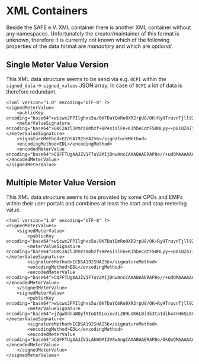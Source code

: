 # XML Containers

Beside the SAFE e.V. XML container there is another XML container without any namespaces. Unfortunately the creator/maintainer of this format is unknown, therefore it is currently not known which of the following properties of the data format are *mandatory* and which are *optional*.

## Single Meter Value Version

This XML data structure seems to be send via e.g. `OCPI` within the `signed_data` -> `signed_values` JSON array. In case of `OCPI` a lot of data is therefore redundant.

```
<?xml version="1.0" encoding="UTF-8" ?>
<signedMeterValue>
    <publicKey encoding="base64">wicwx2PPIlghxs5u/0K7DaYQmRo0XR2rpU8/OK+RyHTruvnTjll92gKkRfLmQIPc</publicKey>
    <meterValueSignature encoding="base64">GKC2AzlJPmYz8mhzf+BPesislFn+K3hbeCqtF50NLyy++p81QZ47iUdNO+pEJ41dAl8=</meterValueSignature>
    <signatureMethod>ECDSA192SHA256</signatureMethod>
    <encodingMethod>EDL</encodingMethod>
    <encodedMeterValue encoding="base64">CQFFTUgAAJZV1F7uV2MIjDnwAncCAAABAAERAP8e//+udQMAAAAAAl8EOyX6GG2AAAAAAAAAAAAAAAAAAAAAAAAAAAAAAAAAAAAAAAAAAAAAAAAAAAAAAAAAAAAAAAAAAAAAAAAAAAAAAAAAAAAAAAAAAAAAAAAAAAAAAAAAAAAAAAAAAAAAAAAAAAAAAAAAAAAAAAAAAAAAAAAAAAAAAAAAAAAAAAAAAF3uV2MAAAAAAAAAAAAAAAAAAAAAAAAAAAAAAAAAAAAAAAAAAAAAAAAAAAAAAAAAAAAAAAAAAAAAAAAAAAAAAAAAAAAAAAAAAAAAAAAAAAAAAAAAAAAAAAAAAAAAAAAAAAAAAAAAAAAAAAAAAAAAAAAAAAAAAAAAAAAAAAAAAAAAAAAAAAAAAAAAAAAAAAAAAAAAAAAAAAA=</encodedMeterValue>
</signedMeterValue>
```

## Multiple Meter Value Version

This XML data structure seems to be provided by some CPOs and EMPs within their user portals and combines at least the start and stop metering value.

```
<?xml version="1.0" encoding="UTF-8" ?>
<signedMeterValues>
    <signedMeterValue>
        <publicKey encoding="base64">wicwx2PPIlghxs5u/0K7DaYQmRo0XR2rpU8/OK+RyHTruvnTjll92gKkRfLmQIPc</publicKey>
        <meterValueSignature encoding="base64">GKC2AzlJPmYz8mhzf+BPesislFn+K3hbeCqtF50NLyy++p81QZ47iUdNO+pEJ41dAl8=</meterValueSignature>
        <signatureMethod>ECDSA192SHA256</signatureMethod>
        <encodingMethod>EDL</encodingMethod>
        <encodedMeterValue encoding="base64">CQFFTUgAAJZV1F7uV2MIjDnwAncCAAABAAERAP8e//+udQMAAAAAAl8EOyX6GG2AAAAAAAAAAAAAAAAAAAAAAAAAAAAAAAAAAAAAAAAAAAAAAAAAAAAAAAAAAAAAAAAAAAAAAAAAAAAAAAAAAAAAAAAAAAAAAAAAAAAAAAAAAAAAAAAAAAAAAAAAAAAAAAAAAAAAAAAAAAAAAAAAAAAAAAAAAAAAAAAAAF3uV2MAAAAAAAAAAAAAAAAAAAAAAAAAAAAAAAAAAAAAAAAAAAAAAAAAAAAAAAAAAAAAAAAAAAAAAAAAAAAAAAAAAAAAAAAAAAAAAAAAAAAAAAAAAAAAAAAAAAAAAAAAAAAAAAAAAAAAAAAAAAAAAAAAAAAAAAAAAAAAAAAAAAAAAAAAAAAAAAAAAAAAAAAAAAAAAAAAAAA=</encodedMeterValue>
    </signedMeterValue>
    <signedMeterValue>
        <publicKey encoding="base64">wicwx2PPIlghxs5u/0K7DaYQmRo0XR2rpU8/OK+RyHTruvnTjll92gKkRfLmQIPc</publicKey>
        <meterValueSignature encoding="base64">jZgwXdnaNOyfXIoGt0Loixv3LJ09LVK6LBi3k3ta1dihx4nH6SL8CaRVYSIWVLa/Al8=</meterValueSignature>
        <signatureMethod>ECDSA192SHA256</signatureMethod>
        <encodingMethod>EDL</encodingMethod>
        <encodedMeterValue encoding="base64">CQFFTUgAAJZV1LAKWGMI3VXwAngCAAABAAERAP8e/0kQeQMAAAAAAl8EOyX6GG2AAAAAAAAAAAAAAAAAAAAAAAAAAAAAAAAAAAAAAAAAAAAAAAAAAAAAAAAAAAAAAAAAAAAAAAAAAAAAAAAAAAAAAAAAAAAAAAAAAAAAAAAAAAAAAAAAAAAAAAAAAAAAAAAAAAAAAAAAAAAAAAAAAAAAAAAAAAAAAAAAAF3uV2MAAAAAAAAAAAAAAAAAAAAAAAAAAAAAAAAAAAAAAAAAAAAAAAAAAAAAAAAAAAAAAAAAAAAAAAAAAAAAAAAAAAAAAAAAAAAAAAAAAAAAAAAAAAAAAAAAAAAAAAAAAAAAAAAAAAAAAAAAAAAAAAAAAAAAAAAAAAAAAAAAAAAAAAAAAAAAAAAAAAAAAAAAAAAAAAAAAAA=</encodedMeterValue>
    </signedMeterValue>
</signedMeterValues>
```
